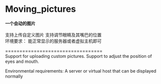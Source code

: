 # Moving_pictures
**一个会动的图片**
<br>
<br>
支持上传自定义图片
支持调节眼睛及其嘴巴的位置
<br>
环境要求：
能正常显示的服务器或者虚拟主机即可


==================================
<br>
Support for uploading custom pictures. 
Support to adjust the position of eyes and mouth. 
<br>

Environmental requirements: 
A server or virtual host that can be displayed normally
